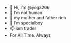 - 👋 Hi, I’m @yoga206
- 👀 I’m not human
- 🌱 my mother and father rich
- 💞️ I’m specialboy
- 📫 iam trader
-  For All Time. Always
<!---
yoga206/yoga206 is a ✨ special ✨ repository because its `README.md` (this file) appears on your GitHub profile.
You can click the Preview link to take a look at your changes.
--->
